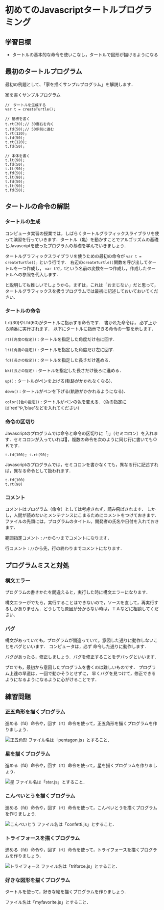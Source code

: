 # 初めてのJavascriptタートルプログラミング

## 学習目標

* タートルの基本的な命令を使いこなし，タートルで図形が描けるようになる

## 最初のタートルプログラム

最初の例題として､「家を描くサンプルプログラム」を解説します．

家を書くサンプルプログラム
```{#lst:1-1 .javascript .numberLines caption="家を書くサンプルプログラム"}
//　タートルを生成する
var t = createTurtle();

// 屋根を書く
t.rt(30);// 30度右を向く
t.fd(50);// 50歩前に進む
t.rt(120);
t.fd(50);
t.rt(120);
t.fd(50);

// 本体を書く
t.lt(90);
t.fd(50);
t.lt(90);
t.fd(50);
t.lt(90);
t.fd(50);
t.lt(90);
t.fd(50);
```

## タートルの命令の解説

### タートルの生成
コンピュータ実習の授業では，しばらくタートルグラフィックスライブラリを使って演習を行っていきます．タートル（亀）を動かすことでアルゴリズムの基礎とJavascriptを使ったプログラムの基礎を学んでいきましょう．

タートルグラフィックスライブラリを使うための最初の命令が
`var t = createTurtle();`
という行です．
右辺の`createTurtle()`関数を呼び出してタートルを一つ作成し，
`var t`で，tという名前の変数を一つ作成し，作成したタートルへの参照を代入します．

と説明しても難しいでしょうから，まずは，これは「おまじない」だと思って，タートルグラフィックスを扱うプログラムでは最初に記述しておいておいてください．

### タートルの命令
t.rt(30)やt.fd(60)がタートルに指示する命令です．
書かれた命令は， 必ず上から順番に実行されます．
以下にタートルに指示できる命令の一覧を示します．

`rt([角度の指定])`
: タートルを指定した角度だけ右に回す．

`lt([角度の指定])`
: タートルを指定した角度だけ左に回す．

`fd([長さの指定])`
: タートルを指定した長さだけ進める．

`bk([長さの指定)`
: タートルを指定した長さだけ後ろに進める．

`up()`
: タートルがペンを上げる(軌跡がかかれなくなる)．

`down()`
: タートルがペンを下げる(軌跡がかかれるようになる)．

`color([色の指定])`
: タートルがペンの色を変える．（色の指定には'red'や,'blue'などを入れてください）

### 命令の区切り
Javascriptのプログラムでは命令と命令の区切りに「;」（セミコロン）を入れます．セミコロンが入っていれば，複数の命令を次のように同じ行に書いてもＯＫです．
```
t.fd(100); t.rt(90);
```
Javascriptのプログラムでは，セミコロンを書かなくても，異なる行に記述すれば，異なる命令として扱われます．
```
t.fd(100) 
t.rt(90)
```

### コメント
コメントはプログラム（命令）としては考慮されず，読み飛ばされます． しかし，人間が読めないとメンテナンスにこまるためにコメントをつけておきます．ファイルの先頭には，プログラムのタイトル，開発者の氏名や日付を入れておきます．

範囲指定コメント
: `/*`から`*/`までコメントになります．

行コメント
: `//`から先，行の終わりまでコメントになります．

## プログラムミスと対処
### 構文エラー
プログラムの書きかたを間違えると，実行した時に構文エラーになります．

<!-- 例えば，コマンドの区切りでセミコロンを忘れると，次のようなエラーがでます．

図 2.4.1.1 コンパイルエラー
>javac House.java House.java:13: ';' がありません． rt(120)
^ エラー 1 個 > -->
				
構文エラーがでたら，実行することはできないので，ソースを直して，再実行するしかありません．どうしても原因が分からない時は，ＴＡなどに相談してください．

### バグ
構文があっていても，プログラムが間違っていて，意図した通りに動作しないことをバグといいます． コンピュータは，必ず 命令した通りに動作します．

バグがあったら，修正しましょう．バグを修正することをデバッグといいます．

プロでも，最初から意図したプログラムを書くのは難しいものです． プログラム上達の早道は，一回で動かそうとせずに， 早くバグを見つけて，修正できるようになるようになるように心がけることです．

## 練習問題
### 正五角形を描くプログラム
進める（fd）命令や，回す（rt）命令を使って，正五角形を描くプログラムを作りましょう．

![正五角形](img/chapter01/pentagon.png)
ファイル名は「pentagon.js」とすること．

### 星を描くプログラム
進める（fd）命令や，回す（rt）命令を使って，星を描くプログラムを作りましょう．

![星](img/chapter01/star.png)
ファイル名は「star.js」とすること．

### こんぺいとうを描くプログラム
進める（fd）命令や，回す（rt）命令を使って，こんぺいとうを描くプログラムを作りましょう．

![こんぺいとう](img/chapter01/confetti.png)
ファイル名は「confetti.js」とすること．

### トライフォースを描くプログラム
進める（fd）命令や，回す（rt）命令を使って，トライフォースを描くプログラムを作りましょう．

![トライフォース](img/chapter01/triforce.png)
ファイル名は「triforce.js」とすること．

### 好きな図形を描くプログラム
タートルを使って，好きな絵を描くプログラムを作りましょう．

ファイル名は「myfavorite.js」とすること．

